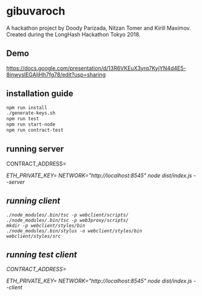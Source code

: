 # gibuvaroch

A hackathon project by Doody Parizada, Nitzan Tomer and Kirill Maximov.
Created during the LongHash Hackathon Tokyo 2018.

## Demo

https://docs.google.com/presentation/d/13R6VKEuX3yrq7KyjYN4d4E5-8inwyslEGAIjHh7fg78/edit?usp=sharing

## installation guide
```bash
npm run install
./generate-keys.sh
npm run test
npm run start-node
npm run contract-test
```

## running server
CONTRACT_ADDRESS=<address> ETH_PRIVATE_KEY=<key> NETWORK="http://localhost:8545" node dist/index.js --server

## running client
```
./node_modules/.bin/tsc -p webclient/scripts/
./node_modules/.bin/tsc -p web3proxy/scripts/
mkdir -p webclient/styles/bin
./node_modules/.bin/stylus -o webclient/styles/bin webclient/styles/src
```

## running test client
CONTRACT_ADDRESS=<address> ETH_PRIVATE_KEY=<key> NETWORK="http://localhost:8545" node dist/index.js --client <step> <first> <second>
